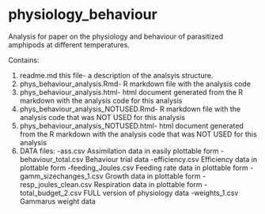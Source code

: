 # physiology_behaviour

Analysis for paper on the physiology and behaviour of parasitized amphipods at different temperatures. 

Contains:
1. readme.md this file- a description of the analsyis structure.
2. phys_behaviour_analysis.Rmd- R markdown file with the analysis code
3. phys_behaviour_analysis.html- html document  generated from the R markdown with the analysis code for this analysis
4. phys_behaviour_analysis_NOTUSED.Rmd- R markdown file with the analysis code that was NOT USED for this analysis
5. phys_behaviour_analysis_NOTUSED.html- html document generated from the R markdown with the analysis code that was NOT USED for this analysis
6. DATA files: 
-ass.csv Assimilation data in easily plottable form
-behaviour_total.csv Behaviour trial data
-efficiency.csv Efficiency data in plottable form
-feeding_Joules.csv Feeding rate data in plottable form
-gamm_sizechanges_1.csv Growth data in plottable form
-resp_joules_clean.csv Respiration data in plottable form
-total_budget_2.csv FULL version of physiology data
-weights_1.csv Gammarus weight data
